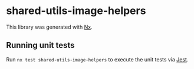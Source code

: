 # shared-utils-image-helpers

This library was generated with [Nx](https://nx.dev).

## Running unit tests

Run `nx test shared-utils-image-helpers` to execute the unit tests via [Jest](https://jestjs.io).
